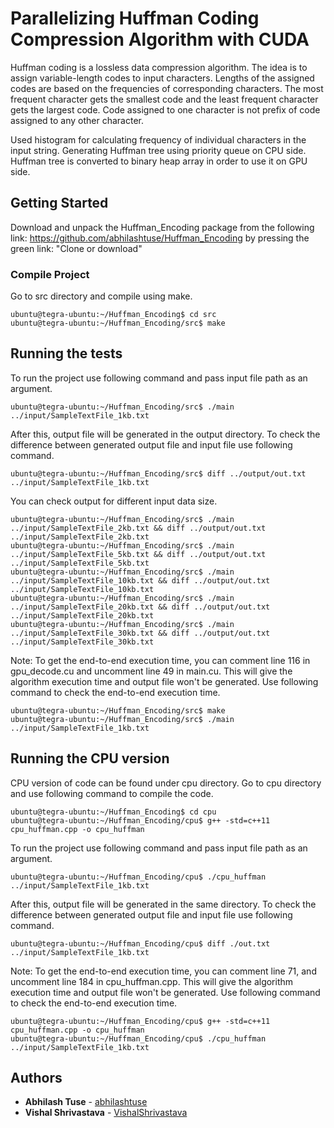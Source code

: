 # Parallelizing Huffman Coding Compression Algorithm with CUDA
Huffman coding is a lossless data compression algorithm. The idea is to assign variable-length codes to input characters. Lengths of the assigned codes are based on the frequencies of corresponding characters. The most frequent character gets the smallest code and the least frequent character gets the largest code. Code assigned to one character is not prefix of code assigned to any other character.

Used histogram for calculating frequency of individual characters in the input string.
Generating Huffman tree using priority queue on CPU side. Huffman tree is converted to binary heap array in order to use it on GPU side.


## Getting Started

Download and unpack the Huffman_Encoding package from the following link: https://github.com/abhilashtuse/Huffman_Encoding by pressing the green link: "Clone or download"

### Compile Project
Go to src directory and compile using make.
```
ubuntu@tegra-ubuntu:~/Huffman_Encoding$ cd src
ubuntu@tegra-ubuntu:~/Huffman_Encoding/src$ make
```

## Running the tests
To run the project use following command and pass input file path as an argument.
```
ubuntu@tegra-ubuntu:~/Huffman_Encoding/src$ ./main ../input/SampleTextFile_1kb.txt
```

After this, output file will be generated in the output directory. To check the difference between generated
output file and input file use following command.
```
ubuntu@tegra-ubuntu:~/Huffman_Encoding/src$ diff ../output/out.txt ../input/SampleTextFile_1kb.txt
```

You can check output for different input data size.
```
ubuntu@tegra-ubuntu:~/Huffman_Encoding/src$ ./main ../input/SampleTextFile_2kb.txt && diff ../output/out.txt ../input/SampleTextFile_2kb.txt
ubuntu@tegra-ubuntu:~/Huffman_Encoding/src$ ./main ../input/SampleTextFile_5kb.txt && diff ../output/out.txt ../input/SampleTextFile_5kb.txt
ubuntu@tegra-ubuntu:~/Huffman_Encoding/src$ ./main ../input/SampleTextFile_10kb.txt && diff ../output/out.txt ../input/SampleTextFile_10kb.txt
ubuntu@tegra-ubuntu:~/Huffman_Encoding/src$ ./main ../input/SampleTextFile_20kb.txt && diff ../output/out.txt ../input/SampleTextFile_20kb.txt
ubuntu@tegra-ubuntu:~/Huffman_Encoding/src$ ./main ../input/SampleTextFile_30kb.txt && diff ../output/out.txt ../input/SampleTextFile_30kb.txt
```

Note: To get the end-to-end execution time, you can comment line 116 in gpu_decode.cu
and uncomment line 49 in main.cu. This will give the algorithm execution time and output file won't be generated.
Use following command to check the end-to-end execution time.
```
ubuntu@tegra-ubuntu:~/Huffman_Encoding/src$ make
ubuntu@tegra-ubuntu:~/Huffman_Encoding/src$ ./main ../input/SampleTextFile_1kb.txt
```

## Running the CPU version
CPU version of code can be found under cpu directory.
Go to cpu directory and use following command to compile the code.
```
ubuntu@tegra-ubuntu:~/Huffman_Encoding$ cd cpu
ubuntu@tegra-ubuntu:~/Huffman_Encoding/cpu$ g++ -std=c++11 cpu_huffman.cpp -o cpu_huffman
```

To run the project use following command and pass input file path as an argument.
```
ubuntu@tegra-ubuntu:~/Huffman_Encoding/cpu$ ./cpu_huffman ../input/SampleTextFile_1kb.txt
```

After this, output file will be generated in the same directory. To check the difference between generated
output file and input file use following command.
```
ubuntu@tegra-ubuntu:~/Huffman_Encoding/cpu$ diff ./out.txt ../input/SampleTextFile_1kb.txt
```

Note: To get the end-to-end execution time, you can comment line 71, and uncomment line 184 in cpu_huffman.cpp. This will give the algorithm execution time and output file won't be generated.
Use following command to check the end-to-end execution time.
```
ubuntu@tegra-ubuntu:~/Huffman_Encoding/cpu$ g++ -std=c++11 cpu_huffman.cpp -o cpu_huffman
ubuntu@tegra-ubuntu:~/Huffman_Encoding/cpu$ ./cpu_huffman ../input/SampleTextFile_1kb.txt
```


## Authors

* **Abhilash Tuse** - [abhilashtuse](https://github.com/abhilashtuse)
* **Vishal Shrivastava** - [VishalShrivastava](https://github.com/VishalShrivastava)
